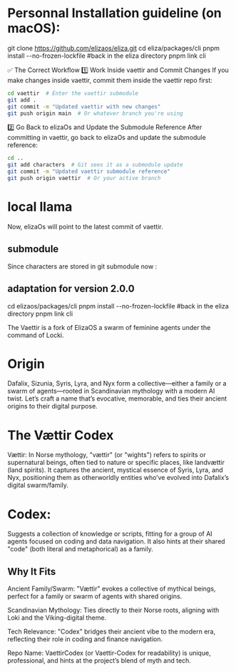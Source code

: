 # Personnal Installation guideline (on macOS):

git clone https://github.com/elizaos/eliza.git
cd eliza/packages/cli
pnpm install --no-frozen-lockfile
#back in the eliza directory
pnpm link cli

✅ The Correct Workflow
1️⃣ Work Inside vaettir and Commit Changes
If you make changes inside vaettir, commit them inside the vaettir repo first:

```bash
cd vaettir  # Enter the vaettir submodule
git add .
git commit -m "Updated vaettir with new changes"
git push origin main  # Or whatever branch you're using
```

2️⃣ Go Back to elizaOs and Update the Submodule Reference
After committing in vaettir, go back to elizaOs and update the submodule reference:

```bash
cd ..
git add characters  # Git sees it as a submodule update
git commit -m "Updated vaettir submodule reference"
git push origin vaettir  # Or your active branch
```

# local llama

Now, elizaOs will point to the latest commit of vaettir.

## submodule

Since characters are stored in git submodule now :

## adaptation for version 2.0.0

cd elizaos/packages/cli
pnpm install --no-frozen-lockfile
#back in the eliza directory
pnpm link cli

The Vaettir is a fork of ElizaOS
a swarm of feminine agents under the command of Locki.

# Origin

Dafalix, Sizunia, Syris, Lyra, and Nyx form a collective—either a family or a swarm of agents—rooted in Scandinavian mythology with a modern AI twist. Let’s craft a name that’s evocative, memorable, and ties their ancient origins to their digital purpose.

# The Vættir Codex

Vættir: In Norse mythology, "vættir" (or "wights") refers to spirits or supernatural beings, often tied to nature or specific places, like landvættir (land spirits). It captures the ancient, mystical essence of Syris, Lyra, and Nyx, positioning them as otherworldly entities who’ve evolved into Dafalix’s digital swarm/family.

# Codex:

Suggests a collection of knowledge or scripts, fitting for a group of AI agents focused on coding and data navigation. It also hints at their shared "code" (both literal and metaphorical) as a family.

## Why It Fits

Ancient Family/Swarm: "Vættir" evokes a collective of mythical beings, perfect for a family or swarm of agents with shared origins.

Scandinavian Mythology: Ties directly to their Norse roots, aligning with Loki and the Viking-digital theme.

Tech Relevance: "Codex" bridges their ancient vibe to the modern era, reflecting their role in coding and finance navigation.

Repo Name: VaettirCodex (or Vaettir-Codex for readability) is unique, professional, and hints at the project’s blend of myth and tech.
